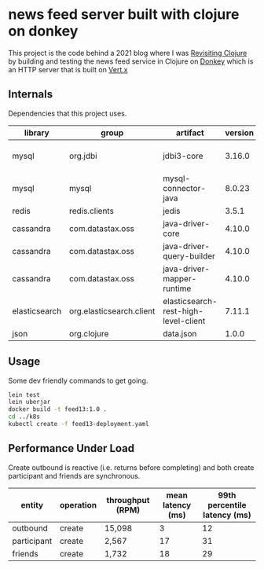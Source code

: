 # news feed server built with clojure on donkey

This project is the code behind a 2021 blog where I was [Revisiting Clojure](https://glennengstrand.info/software/architecture/microservice/clojure/vertx) by
building and testing the news feed service in Clojure on [Donkey](https://github.com/AppsFlyer/donkey) which is an HTTP server that is built on [Vert.x](https://vertx.io/)

## Internals

Dependencies that this project uses.

library | group | artifact | version | url
------- | ----- | -------- | ------- | ---
mysql | org.jdbi | jdbi3-core | 3.16.0 | [Jdbi 3 Developer Guide](https://jdbi.org)
mysql | mysql | mysql-connector-java | 8.0.23 | [MySql Connector/J](https://dev.mysql.com/doc/connector-j/8.0/en/)
redis | redis.clients | jedis | 3.5.1 | [repo](https://github.com/redis/jedis)
cassandra | com.datastax.oss | java-driver-core | 4.10.0 | 4.10.0 | [repo](https://github.com/datastax/java-driver)
cassandra | com.datastax.oss | java-driver-query-builder | 4.10.0 | [repo](https://github.com/datastax/java-driver)
cassandra | com.datastax.oss | java-driver-mapper-runtime | 4.10.0 | [repo](https://github.com/datastax/java-driver)
elasticsearch | org.elasticsearch.client | elasticsearch-rest-high-level-client | 7.11.1 | [Java High Level REST Client](https://www.elastic.co/guide/en/elasticsearch/client/java-rest/current/java-rest-high.html)
json | org.clojure | data.json | 1.0.0 | [repo](https://github.com/clojure/data.json)

## Usage

Some dev friendly commands to get going.

```bash
lein test
lein uberjar
docker build -t feed13:1.0 .
cd ../k8s
kubectl create -f feed13-deployment.yaml
```

## Performance Under Load

Create outbound is reactive (i.e. returns before completing) and both create participant and friends are synchronous.

entity | operation | throughput (RPM) | mean latency (ms) | 99th percentile latency (ms)
------ | --------- | ---------------- | ---------------------- | ---------------------------------
outbound | create | 15,098 | 3 | 12
participant | create | 2,567 | 17 | 31
friends | create | 1,732 | 18 | 29